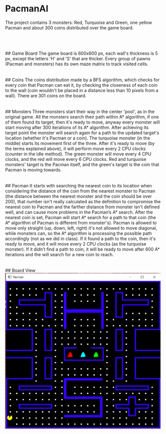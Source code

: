 # PacmanAI
The project contains 3 monsters: Red, Turquoise and Green, one yellow Pacman and about 300 coins distributed over the game board. 

<br/>
<br/>
<br/>
## Game Board
The game board is 600x600 px, each wall's thickness is 5 px, except the letters 'H' and 'S' that are thicker. Every group of pawns (Pacman and monsters) has its own maze matrix to track visited cells. 


<br/>
<br/>
<br/>
## Coins
The coins distribution made by a BFS algorithm, which checks for every coin that Pacman can eat it, by checking the closeness of each coin to the wall (coin wouldn't be placed in a distance less than 10 pixels from a wall). There are 301 coins on the board. 

<br/>
<br/>
<br/>
## Monsters
Three monsters start their way in the center 'pool', as in the original game. All the monsters search their path within A* algorithm, if one of them found its target, then it's ready to move, anyway every monster will start moving after 300 iterations of its A* algorithm. After achieving its target point the monster will search again for a path to the updated target's location (whether it's Pacman or a coin). 
The turquoise monster (in the middle) starts its movement first of the three. After it's ready to move (by the terms explained above), it will perform move every 2 CPU clocks (counter in the idle method). The green monster will move every 4 CPU clocks, and the red will move every 6 CPU clocks. Red and turquoise monsters' target is the Pacman itself, and the green's target is the coin that Pacman is moving towards. 

<br/>
<br/>
<br/>
## Pacman
It starts with searching the nearest coin to its location when considering the distance of the coin from the nearest monster to Pacman (the distance between the nearest monster and the coin should be over 200), that number isn't really calculated as the definition to compromise the nearest coin to Pacman and the farther distance from monster isn't defined well, and can cause more problems in the Pacman’s A* search. 
After the nearest coin is set, Pacman will start A* search for a path to that coin (the A* algorithm of Pacman is different from monster's). Pacman is allowed to move only straight (up, down, left, right) it's not allowed to move diagonal, while monsters can, so the A* algorithm is processing the possible path accordingly (not as we did in class). If it found a path to the coin, then it's ready to move, and it will move every 2 CPU clocks (as the turquoise monster). If it didn’t find a path to coin, it will be ready to move after 600 A* iterations and the will search for a new coin to reach. 

<br/>
<br/>
<br/>
## Board View

<img src="https://github.com/HadarPur/PacmanAI/blob/master/PacmanBoard.png" width="500" height="500" />
